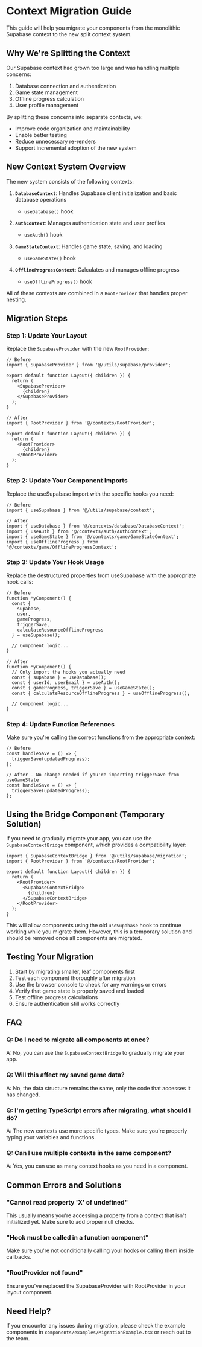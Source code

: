 # Context Migration Guide

This guide will help you migrate your components from the monolithic Supabase context to the new split context system.

## Why We're Splitting the Context

Our Supabase context had grown too large and was handling multiple concerns:
1. Database connection and authentication
2. Game state management
3. Offline progress calculation
4. User profile management

By splitting these concerns into separate contexts, we:
- Improve code organization and maintainability
- Enable better testing
- Reduce unnecessary re-renders
- Support incremental adoption of the new system

## New Context System Overview

The new system consists of the following contexts:

1. **`DatabaseContext`**: Handles Supabase client initialization and basic database operations
   - `useDatabase()` hook

2. **`AuthContext`**: Manages authentication state and user profiles
   - `useAuth()` hook

3. **`GameStateContext`**: Handles game state, saving, and loading
   - `useGameState()` hook

4. **`OfflineProgressContext`**: Calculates and manages offline progress
   - `useOfflineProgress()` hook

All of these contexts are combined in a `RootProvider` that handles proper nesting.

## Migration Steps

### Step 1: Update Your Layout

Replace the `SupabaseProvider` with the new `RootProvider`:

```tsx
// Before
import { SupabaseProvider } from '@/utils/supabase/provider';

export default function Layout({ children }) {
  return (
    <SupabaseProvider>
      {children}
    </SupabaseProvider>
  );
}

// After
import { RootProvider } from '@/contexts/RootProvider';

export default function Layout({ children }) {
  return (
    <RootProvider>
      {children}
    </RootProvider>
  );
}
```

### Step 2: Update Your Component Imports

Replace the useSupabase import with the specific hooks you need:

```tsx
// Before
import { useSupabase } from '@/utils/supabase/context';

// After
import { useDatabase } from '@/contexts/database/DatabaseContext';
import { useAuth } from '@/contexts/auth/AuthContext';
import { useGameState } from '@/contexts/game/GameStateContext';
import { useOfflineProgress } from '@/contexts/game/OfflineProgressContext';
```

### Step 3: Update Your Hook Usage

Replace the destructured properties from useSupabase with the appropriate hook calls:

```tsx
// Before
function MyComponent() {
  const { 
    supabase, 
    user, 
    gameProgress, 
    triggerSave, 
    calculateResourceOfflineProgress 
  } = useSupabase();
  
  // Component logic...
}

// After
function MyComponent() {
  // Only import the hooks you actually need
  const { supabase } = useDatabase();
  const { userId, userEmail } = useAuth();
  const { gameProgress, triggerSave } = useGameState();
  const { calculateResourceOfflineProgress } = useOfflineProgress();
  
  // Component logic...
}
```

### Step 4: Update Function References

Make sure you're calling the correct functions from the appropriate context:

```tsx
// Before
const handleSave = () => {
  triggerSave(updatedProgress);
};

// After - No change needed if you're importing triggerSave from useGameState
const handleSave = () => {
  triggerSave(updatedProgress);
};
```

## Using the Bridge Component (Temporary Solution)

If you need to gradually migrate your app, you can use the `SupabaseContextBridge` component, which provides a compatibility layer:

```tsx
import { SupabaseContextBridge } from '@/utils/supabase/migration';
import { RootProvider } from '@/contexts/RootProvider';

export default function Layout({ children }) {
  return (
    <RootProvider>
      <SupabaseContextBridge>
        {children}
      </SupabaseContextBridge>
    </RootProvider>
  );
}
```

This will allow components using the old `useSupabase` hook to continue working while you migrate them. However, this is a temporary solution and should be removed once all components are migrated.

## Testing Your Migration

1. Start by migrating smaller, leaf components first
2. Test each component thoroughly after migration
3. Use the browser console to check for any warnings or errors
4. Verify that game state is properly saved and loaded
5. Test offline progress calculations
6. Ensure authentication still works correctly

## FAQ

### Q: Do I need to migrate all components at once?
A: No, you can use the `SupabaseContextBridge` to gradually migrate your app.

### Q: Will this affect my saved game data?
A: No, the data structure remains the same, only the code that accesses it has changed.

### Q: I'm getting TypeScript errors after migrating, what should I do?
A: The new contexts use more specific types. Make sure you're properly typing your variables and functions.

### Q: Can I use multiple contexts in the same component?
A: Yes, you can use as many context hooks as you need in a component.

## Common Errors and Solutions

### "Cannot read property 'X' of undefined"
This usually means you're accessing a property from a context that isn't initialized yet. Make sure to add proper null checks.

### "Hook must be called in a function component"
Make sure you're not conditionally calling your hooks or calling them inside callbacks.

### "RootProvider not found"
Ensure you've replaced the SupabaseProvider with RootProvider in your layout component.

## Need Help?

If you encounter any issues during migration, please check the example components in `components/examples/MigrationExample.tsx` or reach out to the team. 